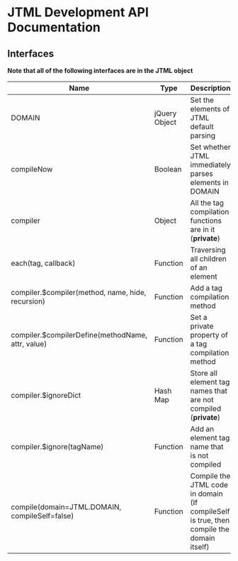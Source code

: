 JTML Development API Documentation
====================================

## Interfaces

__Note that all of the following interfaces are in the JTML object__

| Name | Type | Description | Usage |
| --- | --- | ------------- | -------------- |
| DOMAIN | jQuery Object | Set the elements of JTML default parsing | `JTML.DOMAIN = $("html:first")` |
| compileNow | Boolean | Set whether JTML immediately parses elements in DOMAIN | `JTML.compileNow = true` |
| compiler | Object | All the tag compilation functions are in it (__private__) | / |
| each(tag, callback) | Function | Traversing all children of an element | `JTML.each($("html:first"), function (tag) { console.log(tag); })` |
| compiler.$compiler(method, name, hide, recursion) | Function | Add a tag compilation method | / |
| compiler.$compilerDefine(methodName, attr, value) | Function | Set a private property of a tag compilation method | / |
| compiler.$ignoreDict | Hash Map | Store all element tag names that are not compiled (__private__) | / |
| compiler.$ignore(tagName) | Function | Add an element tag name that is not compiled | `JTML.compiler.$ignore("a")` |
| compile(domain=JTML.DOMAIN, compileSelf=false) | Function | Compile the JTML code in domain (If compileSelf is true, then compile the domain itself) | `JTML.compile($("html:first"))` |
